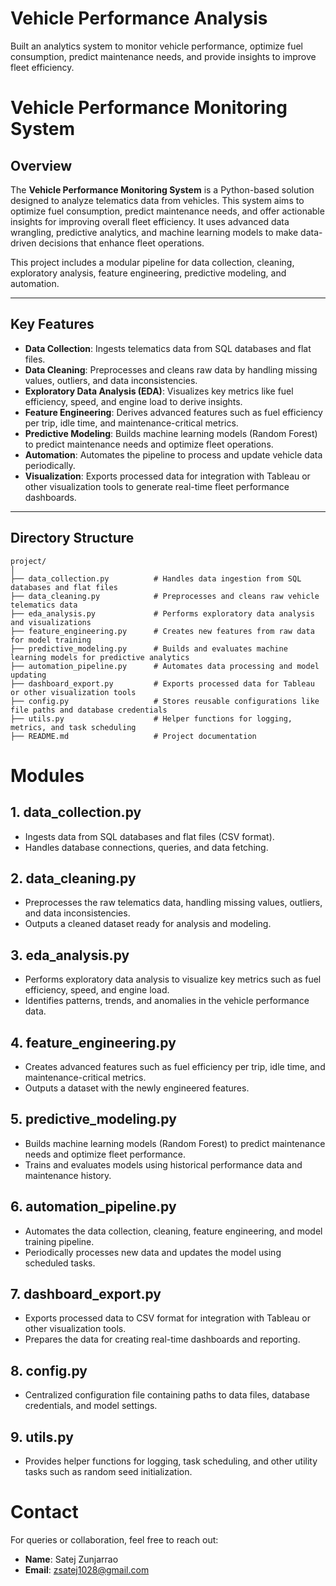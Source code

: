 # Vehicle Performance Analysis

Built an analytics system to monitor vehicle performance, optimize fuel consumption, predict maintenance needs, and provide insights to improve fleet efficiency.

# Vehicle Performance Monitoring System

## Overview
The **Vehicle Performance Monitoring System** is a Python-based solution designed to analyze telematics data from vehicles. This system aims to optimize fuel consumption, predict maintenance needs, and offer actionable insights for improving overall fleet efficiency. It uses advanced data wrangling, predictive analytics, and machine learning models to make data-driven decisions that enhance fleet operations.

This project includes a modular pipeline for data collection, cleaning, exploratory analysis, feature engineering, predictive modeling, and automation.

---

## Key Features
- **Data Collection**: Ingests telematics data from SQL databases and flat files.
- **Data Cleaning**: Preprocesses and cleans raw data by handling missing values, outliers, and data inconsistencies.
- **Exploratory Data Analysis (EDA)**: Visualizes key metrics like fuel efficiency, speed, and engine load to derive insights.
- **Feature Engineering**: Derives advanced features such as fuel efficiency per trip, idle time, and maintenance-critical metrics.
- **Predictive Modeling**: Builds machine learning models (Random Forest) to predict maintenance needs and optimize fleet operations.
- **Automation**: Automates the pipeline to process and update vehicle data periodically.
- **Visualization**: Exports processed data for integration with Tableau or other visualization tools to generate real-time fleet performance dashboards.

---

## Directory Structure
```
project/
│
├── data_collection.py          # Handles data ingestion from SQL databases and flat files
├── data_cleaning.py            # Preprocesses and cleans raw vehicle telematics data
├── eda_analysis.py             # Performs exploratory data analysis and visualizations
├── feature_engineering.py      # Creates new features from raw data for model training
├── predictive_modeling.py      # Builds and evaluates machine learning models for predictive analytics
├── automation_pipeline.py      # Automates data processing and model updating
├── dashboard_export.py         # Exports processed data for Tableau or other visualization tools
├── config.py                   # Stores reusable configurations like file paths and database credentials
├── utils.py                    # Helper functions for logging, metrics, and task scheduling
├── README.md                   # Project documentation
```


# Modules

## 1. data_collection.py
- Ingests data from SQL databases and flat files (CSV format).
- Handles database connections, queries, and data fetching.

## 2. data_cleaning.py
- Preprocesses the raw telematics data, handling missing values, outliers, and data inconsistencies.
- Outputs a cleaned dataset ready for analysis and modeling.

## 3. eda_analysis.py
- Performs exploratory data analysis to visualize key metrics such as fuel efficiency, speed, and engine load.
- Identifies patterns, trends, and anomalies in the vehicle performance data.

## 4. feature_engineering.py
- Creates advanced features such as fuel efficiency per trip, idle time, and maintenance-critical metrics.
- Outputs a dataset with the newly engineered features.

## 5. predictive_modeling.py
- Builds machine learning models (Random Forest) to predict maintenance needs and optimize fleet performance.
- Trains and evaluates models using historical performance data and maintenance history.

## 6. automation_pipeline.py
- Automates the data collection, cleaning, feature engineering, and model training pipeline.
- Periodically processes new data and updates the model using scheduled tasks.

## 7. dashboard_export.py
- Exports processed data to CSV format for integration with Tableau or other visualization tools.
- Prepares the data for creating real-time dashboards and reporting.

## 8. config.py
- Centralized configuration file containing paths to data files, database credentials, and model settings.

## 9. utils.py
- Provides helper functions for logging, task scheduling, and other utility tasks such as random seed initialization.

# Contact

For queries or collaboration, feel free to reach out:

- **Name**: Satej Zunjarrao  
- **Email**: zsatej1028@gmail.com
